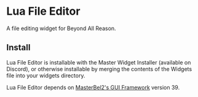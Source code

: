 # Lua File Editor
A file editing widget for Beyond All Reason.

## Install
Lua File Editor is installable with the Master Widget Installer (available on Discord), or otherwise installable by merging the contents of the Widgets file into your widgets directory. 

Lua File Editor depends on [MasterBel2's GUI Framework](https://github.com/MasterBel2/Master-GUI-Framework) version 39.
